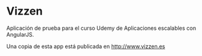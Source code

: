 # Vizzen

Aplicación de prueba para el curso Udemy de Aplicaciones escalables con AngularJS.

Una copia de esta app está publicada en http://www.vizzen.es
